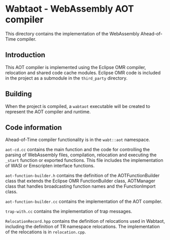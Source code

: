 # Wabtaot - WebAssembly AOT compiler

This directory contains the implementation of the WebAssembly Ahead-of-Time compiler.

## Introduction

This AOT compiler is implemented using the Eclipse OMR compiler, relocation and shared code cache modules.
Eclipse OMR code is included in the project as a submodule in the `third_party` directory.

## Building

When the project is compiled, a `wabtaot` executable will be created to represent the AOT compiler and runtime.

## Code information

Ahead-of-Time compiler functionality is in the `wabt::aot` namespace.

`aot-cd.cc` contains the main function and the code for controlling the parsing of WebAssembly files,
compilation, relocation and executing the `_start` function or exported functions. This file includes
the implementation of WASI or Emscripten interface functions.

`aot-function-builder.h` contains the definition of the AOTFunctionBuilder class that extends the Eclipse OMR
FunctionBuilder class, AOTManager class that handles broadcasting function names and the FunctionImport class.

`aot-function-builder.cc` contains the implementation of the AOT compiler.

`trap-with.cc` contains the implementation of trap messages.

`RelocationRecord.hpp` contains the definition of relocations used in Wabtaot, including the definition of
TR namespace relocations. The implementation of the relocations is in `relocation.cpp`.